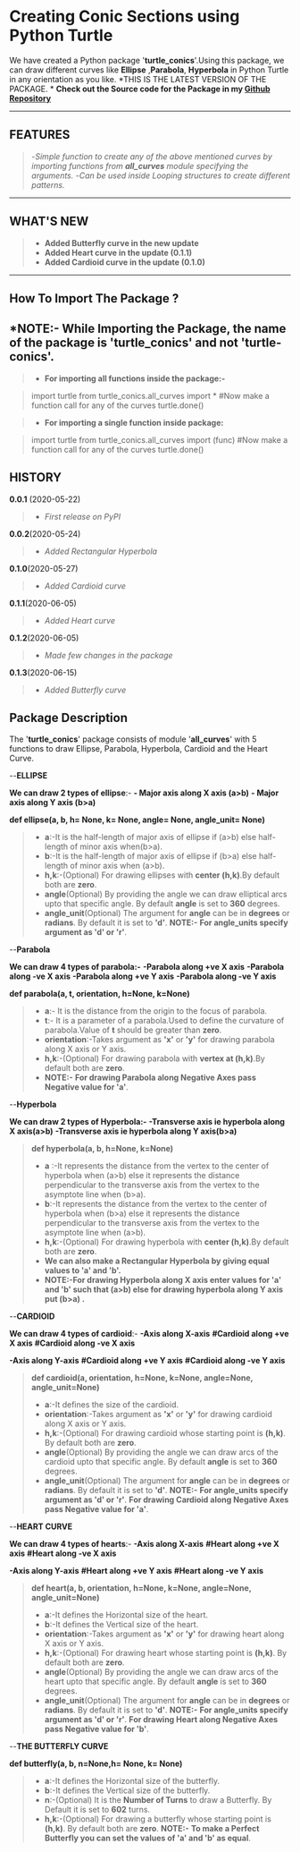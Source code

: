 
Creating Conic Sections using Python Turtle
===================


We have created a Python package '**turtle_conics**'.Using this package, we can draw different curves like **Ellipse** ,**Parabola**, **Hyperbola** in Python Turtle in any orientation as you like. 
*THIS IS THE LATEST VERSION OF THE PACKAGE. * 
**Check out the Source code for the Package in my [Github Repository](https://github.com/Devansu-Yadav/My-First-Python-Package)**

----------
FEATURES
--------------
>-*Simple function to create any of the above mentioned curves by importing functions from **all_curves** module specifying the arguments.* 
>-*Can be used inside Looping structures to create different patterns.*
--------
WHAT'S NEW
------------------
>- **Added Butterfly curve in the new update**
>- **Added Heart curve in the update (0.1.1)**
>- **Added Cardioid curve in the update (0.1.0)**
--------
How To Import The Package ?
-------------------------
*NOTE:- While Importing the Package, the name of the package is  'turtle_conics' and not 'turtle-conics'. 
---------------------------------------------
>- **For importing all functions inside the package:-**

>  import turtle
>  from turtle_conics.all_curves import *
>  #Now make a function call for any of the curves
>  turtle.done()

>- **For importing a single function inside package:**

> import turtle
> from turtle_conics.all_curves import (func)
> #Now make a function call for any of the curves
> turtle.done()



HISTORY
-----------
**0.0.1** (2020-05-22)
>- *First release on PyPI*

**0.0.2**(2020-05-24)
>- *Added Rectangular Hyperbola*

**0.1.0**(2020-05-27)
>- *Added Cardioid curve*

**0.1.1**(2020-06-05)
>- *Added Heart curve*

**0.1.2**(2020-06-05)
>- *Made few changes in the package*

**0.1.3**(2020-06-15)
>- *Added Butterfly curve*

Package Description
----------------------------

The '**turtle_conics**' package consists of  module '**all_curves**' with 5 functions to draw Ellipse, Parabola, Hyperbola, Cardioid and the Heart Curve.

--**ELLIPSE**
 
 **We can draw 2 types of ellipse**:-
 **- Major axis along X axis (a>b)**
 **- Major axis along Y axis (b>a)**
> 
**def ellipse(a, b, h= None, k= None, angle= None, angle_unit= None)**
>- **a**:-It is the half-length of major axis of ellipse if (a>b) else half-length of minor axis when(b>a).
>- **b**:-It is the half-length of major axis of ellipse if (b>a) else half-length of minor axis when (a>b).
>- **h,k**:-(Optional) For drawing ellipses with **center (h,k)**.By default both are **zero**.
>- **angle**(Optional) By providing the angle we can draw elliptical arcs upto that specific angle. By default **angle** is set to **360** degrees.
>- **angle_unit**(Optional) The argument for **angle** can be in **degrees** or  **radians**. By default it is set to **'d'**.
**NOTE:-** **For  angle_units specify argument as 'd' or 'r'**.


--**Parabola**

 **We can draw 4 types of parabola:-**
 **-Parabola along +ve X axis**
 **-Parabola along -ve X axis**
 **-Parabola along +ve Y axis**
**-Parabola along -ve Y axis**
> 
**def parabola(a, t, orientation, h=None, k=None)**
>- **a**:- It is the distance from the origin to the focus of parabola.
>- **t**:- It is a parameter of a parabola.Used to define the curvature of parabola.Value of **t** should be greater than **zero**.
>- **orientation**:-Takes argument as **'x'** or **'y'** for drawing parabola along X axis or Y axis.
>- **h,k**:-(Optional) For drawing parabola with **vertex at (h,k)**.By default both are **zero**.
>- **NOTE:-** **For drawing Parabola along  Negative  Axes pass Negative value for  'a'**.  

--**Hyperbola**

**We can draw 2 types of Hyperbola:-**
**-Transverse axis ie hyperbola along X axis(a>b)**
**-Transverse axis ie hyperbola along Y axis(b>a)**

> **def hyperbola(a, b, h=None, k=None)**
>- **a** :-It represents the distance from the vertex to the center of hyperbola when (a>b) else it represents the distance perpendicular to the transverse axis from the vertex to the asymptote line when (b>a).
>- **b**:-It represents the distance from the vertex to the center of hyperbola when (b>a) else it represents the distance perpendicular to the transverse axis from the vertex to the asymptote line when (a>b).
> - **h,k**:-(Optional) For drawing hyperbola with **center (h,k)**.By default both are **zero**.
>- **We can also make a Rectangular Hyperbola by giving equal values to 'a' and 'b'.**
>- **NOTE:-For drawing Hyperbola along X axis enter values for 'a' and 'b' such that (a>b) else for drawing hyperbola along Y axis put (b>a) .**

--**CARDIOID**
 
 **We can draw 4 types of cardioid**:-
 **-Axis along X-axis**
 **#Cardioid along +ve X axis**
 **#Cardioid along -ve X axis**
 
 **-Axis along Y-axis**
 **#Cardioid along +ve Y axis**
 **#Cardioid along -ve Y axis**
 
>**def cardioid(a, orientation, h=None, k=None, angle=None, angle_unit=None)**
>- **a**:-It defines the size of the cardioid.
>- **orientation**:-Takes argument as **'x'** or **'y'** for drawing cardioid along X axis or Y axis.
>- **h,k**:-(Optional) For drawing cardioid whose starting point is    **(h,k)**. By default both are **zero**.
>- **angle**(Optional) By providing the angle we can draw arcs of the cardioid upto that specific angle. By default **angle** is set to **360** degrees.
>- **angle_unit**(Optional) The argument for **angle** can be in **degrees** or  **radians**. By default it is set to **'d'**.
**NOTE:-** **For  **angle_units** specify argument as 'd' or 'r'**. **For drawing Cardioid along  Negative  Axes pass Negative value for  'a'**.  

--**HEART CURVE**
 
 **We can draw 4 types of hearts**:-
 **-Axis along X-axis**
 **#Heart along +ve X axis**
 **#Heart along -ve X axis**
 
 **-Axis along Y-axis**
 **#Heart along +ve Y axis**
 **#Heart along -ve Y axis**
 
>**def heart(a, b, orientation, h=None, k=None, angle=None, angle_unit=None)**
>- **a**:-It defines the Horizontal size of the heart.
>- **b**:-It defines the Vertical size of the heart.
>- **orientation**:-Takes argument as **'x'** or **'y'** for drawing heart along X axis or Y axis.
>- **h,k**:-(Optional) For drawing heart whose starting point is    **(h,k)**. By default both are **zero**.
>- **angle**(Optional) By providing the angle we can draw arcs of the heart upto that specific angle. By default **angle** is set to **360** degrees.
>- **angle_unit**(Optional) The argument for **angle** can be in **degrees** or  **radians**. By default it is set to **'d'**.
**NOTE:-** **For  angle_units specify argument as 'd' or 'r'**. **For drawing Heart along  Negative Axes pass Negative value for  'b'**.  

--**THE BUTTERFLY CURVE**

**def butterfly(a, b, n=None,h= None, k= None)**

>- **a**:-It defines the Horizontal size of the butterfly.
>- **b**:-It defines the Vertical size of the butterfly.
>- **n**:-(Optional) It is the **Number of Turns** to draw a Butterfly. By Default it is set to **602** turns.
>- **h,k**:-(Optional) For drawing a butterfly whose starting point is    **(h,k)**. By default both are **zero**.
**NOTE:-** **To make a Perfect Butterfly you can set the values of 'a' and 'b' as equal**.  


